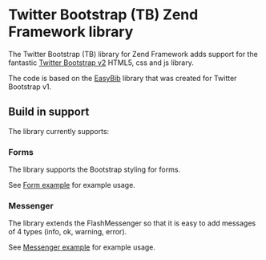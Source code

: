# Twitter Bootstrap (TB) Zend Framework library

The Twitter Bootstrap (TB) library for Zend Framework adds support for the 
fantastic [Twitter Bootstrap v2](http://twitter.github.com/bootstrap/) HTML5, css
and js library.

The code is based on the [EasyBib](https://github.com/easybib/EasyBib_Form_Decorator) 
library that was created for Twitter Bootstrap v1.


## Build in support

The library currently supports:

### Forms

The library supports the Bootstrap styling for forms.

See [Form example](https://github.com/sgrame/openSGrame/blob/master/application/modules/examples/forms/Bootstrap.php) for example usage.


### Messenger

The library extends the FlashMessenger so that it is easy to add messages of 4
types (info, ok, warning, error).

See [Messenger example](https://github.com/sgrame/openSGrame/blob/master/application/modules/examples/controllers/MessengerController.php) for example usage.